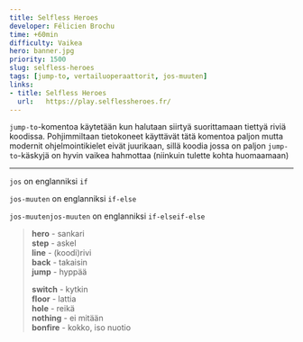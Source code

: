 ```yaml
---
title: Selfless Heroes
developer: Félicien Brochu
time: +60min
difficulty: Vaikea
hero: banner.jpg
priority: 1500
slug: selfless-heroes
tags: [jump-to, vertailuoperaattorit, jos-muuten]
links:
- title: Selfless Heroes
  url:   https://play.selflessheroes.fr/
---
```



`jump-to`-komentoa käytetään kun halutaan siirtyä suorittamaan tiettyä riviä koodissa. Pohjimmiltaan tietokoneet käyttävät tätä komentoa paljon mutta modernit ohjelmointikielet eivät juurikaan, sillä koodia jossa on paljon `jump-to`-käskyjä on hyvin vaikea hahmottaa (niinkuin tulette kohta huomaamaan)

---

`jos` on englanniksi `if`

`jos-muuten` on englanniksi `if-else`

`jos-muutenjos-muuten` on englanniksi `if-elseif-else`

> **hero** - sankari \
> **step** - askel \
> **line** - (koodi)rivi \
> **back** - takaisin \
> **jump** - hyppää
>
> **switch** - kytkin \
> **floor** - lattia \
> **hole** - reikä \
> **nothing** - ei mitään \
> **bonfire** - kokko, iso nuotio

